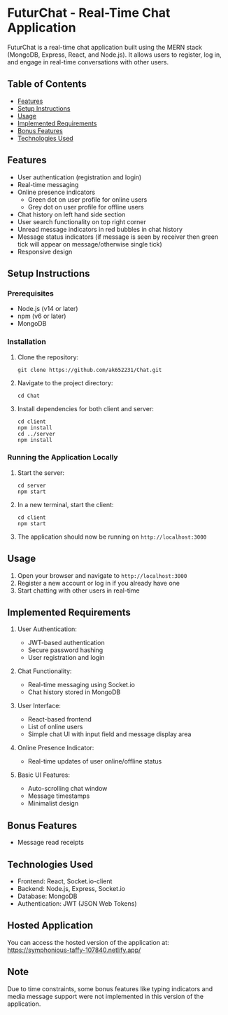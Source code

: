 # FuturChat - Real-Time Chat Application

FuturChat is a real-time chat application built using the MERN stack (MongoDB, Express, React, and Node.js). It allows users to register, log in, and engage in real-time conversations with other users.

## Table of Contents
- [Features](#features)
- [Setup Instructions](#setup-instructions)
- [Usage](#usage)
- [Implemented Requirements](#implemented-requirements)
- [Bonus Features](#bonus-features)
- [Technologies Used](#technologies-used)

## Features

- User authentication (registration and login)
- Real-time messaging
- Online presence indicators
  - Green dot on user profile for online users
  - Grey dot on user profile for offline users
- Chat history on left hand side section
- User search functionality on top right corner
- Unread message indicators in red bubbles in chat history
- Message status indicators (if message is seen by receiver then green tick will appear on message/otherwise single tick)
- Responsive design

## Setup Instructions

### Prerequisites
- Node.js (v14 or later)
- npm (v6 or later)
- MongoDB

### Installation

1. Clone the repository:
   ```
   git clone https://github.com/ak652231/Chat.git
   ```

2. Navigate to the project directory:
   ```
   cd Chat
   ```

3. Install dependencies for both client and server:
   ```
   cd client
   npm install
   cd ../server
   npm install
   ```

### Running the Application Locally

1. Start the server:
   ```
   cd server
   npm start
   ```

2. In a new terminal, start the client:
   ```
   cd client
   npm start
   ```

3. The application should now be running on `http://localhost:3000`

## Usage

1. Open your browser and navigate to `http://localhost:3000`
2. Register a new account or log in if you already have one
3. Start chatting with other users in real-time

## Implemented Requirements

1. User Authentication:
   - JWT-based authentication
   - Secure password hashing
   - User registration and login

2. Chat Functionality:
   - Real-time messaging using Socket.io
   - Chat history stored in MongoDB

3. User Interface:
   - React-based frontend
   - List of online users
   - Simple chat UI with input field and message display area

4. Online Presence Indicator:
   - Real-time updates of user online/offline status

5. Basic UI Features:
   - Auto-scrolling chat window
   - Message timestamps
   - Minimalist design

## Bonus Features

- Message read receipts

## Technologies Used

- Frontend: React, Socket.io-client
- Backend: Node.js, Express, Socket.io
- Database: MongoDB
- Authentication: JWT (JSON Web Tokens)

## Hosted Application

You can access the hosted version of the application at: https://symphonious-taffy-107840.netlify.app/

## Note

Due to time constraints, some bonus features like typing indicators and media message support were not implemented in this version of the application.
